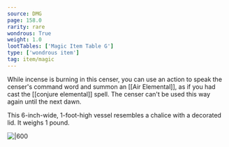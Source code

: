 ```yaml
---
source: DMG
page: 158.0
rarity: rare
wondrous: True
weight: 1.0
lootTables: ['Magic Item Table G']
type: ['wondrous item']
tag: item/magic
---
```


While incense is burning in this censer, you can use an action to speak the censer's command word and summon an [[Air Elemental]], as if you had cast the [[conjure elemental]] spell. The censer can't be used this way again until the next dawn.

This 6-inch-wide, 1-foot-high vessel resembles a chalice with a decorated lid. It weighs 1 pound.


![|600](https://5e.tools/img/items/DMG/Censer%20of%20Controlling%20Air%20Elementals.jpg)